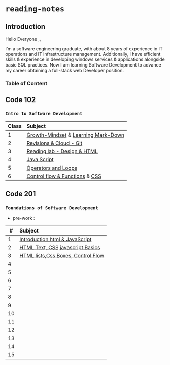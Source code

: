 # **`reading-notes`**

## Introduction

Hello Everyone ,,

I’m a software engineering graduate, with about 8 years of experience in IT operations and IT infrastructure management.
Additionally, I  have efficient skills & experience in developing windows services & applications alongside basic SQL practices.
Now I am learning  Software Development to advance my career obtaining a full-stack web Developer position.

### **Table of Content**

## Code 102 
### **`Intro to Software Development`**

| Class | Subject  | 
| ---            | :--        |   
|     1    | [Growth-Mindset](Code102/Lec1/Growth-MindSet.md) &  [Learning Mark-Down](Code102/Lec1/Learning%20Mark-Down.md)|  
|     2    | [Revisions & Cloud - Git](Code102/Lec1/Git.md) |
|     3    | [Reading lab - Design & HTML](Code102/Lec2/Lab-Reading.md)|
|     4    | [Java Script](Code102/Lec4/Lab4-Reading.md) |
|     5    | [Operators and Loops](Code102/Lec5/Operators-loops.md) |
|     6    | [Control flow & Functions](Code102/Lec6/ControlFlowandFunctions.md)  &  [CSS](Code102/Lec6/CSS.md)  |


## Code 201

### **`Foundations of Software Development`**

* pre-work   : 

| # | Subject | 
| ---            | :--        |   
| 1 | [Introduction html & JavaScript](Code201/class-01.md)|  
| 2 | [HTML Text, CSS,javascript Basics](Code201/class-02.md) |  
| 3 | [HTML lists,Css Boxes, Control Flow](Code201/class-03.md) |  
| 4 | []() |  
| 5 | []() |
| 6 | []() |
| 7 | []() |
| 8 | []() |
| 9 | []() |
| 10 | []() |
| 11 | []() |
| 12 | []() |
| 13 | []() |
| 14 | []() |
| 15 | []() |


